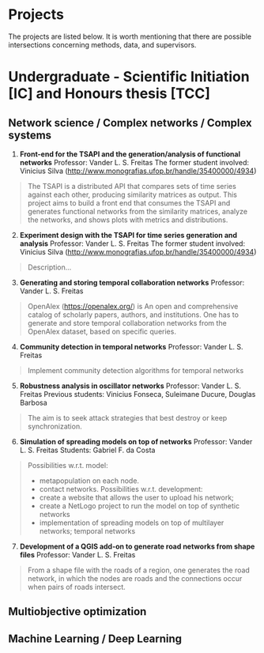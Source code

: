 # Projects

The projects are listed below. It is worth mentioning that there are possible intersections concerning methods, data, and supervisors.


# Undergraduate - Scientific Initiation [IC] and Honours thesis [TCC]


## Network science / Complex networks / Complex systems

1) **Front-end for the TSAPI and the generation/analysis of functional networks**
Professor: Vander L. S. Freitas
The former student involved: Vinicius Silva (http://www.monografias.ufop.br/handle/35400000/4934) 
> The TSAPI is a distributed API that compares sets of time series against each other, producing similarity matrices as output. This project aims to build a front end that consumes the TSAPI and generates functional networks from the similarity matrices, analyze the networks, and shows plots with metrics and distributions. 

2) **Experiment design with the TSAPI for time series generation and analysis**
Professor: Vander L. S. Freitas
The former student involved: Vinicius Silva (http://www.monografias.ufop.br/handle/35400000/4934)
> Description...

3) **Generating and storing temporal collaboration networks**
Professor: Vander L. S. Freitas
> OpenAlex (https://openalex.org/) is An open and comprehensive catalog of scholarly papers, authors, and institutions. One has to generate and store temporal collaboration networks from the OpenAlex dataset, based on specific queries.

4) **Community detection in temporal networks**
Professor: Vander L. S. Freitas
> Implement community detection algorithms for temporal networks

5) **Robustness analysis in oscillator networks**
Professor: Vander L. S. Freitas
Previous students: Vinicius Fonseca, Suleimane Ducure, Douglas Barbosa
> The aim is to seek attack strategies that best destroy or keep synchronization.

6) **Simulation of spreading models on top of networks**
Professor: Vander L. S. Freitas
Students: Gabriel F. da Costa
> Possibilities w.r.t. model: 
>- metapopulation on each node.
>- contact networks.
Possibilities w.r.t. development:
>- create a website that allows the user to upload his network;
>- create a NetLogo project to run the model on top of synthetic networks
>- implementation of spreading models on top of multilayer networks; temporal networks

7) **Development of a QGIS add-on to generate road networks from shape files**
Professor: Vander L. S. Freitas
> From a shape file with the roads of a region, one generates the road network, in which the nodes are roads and the connections occur when pairs of roads intersect.


## Multiobjective optimization




## Machine Learning / Deep Learning
